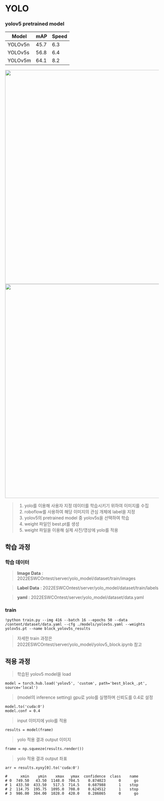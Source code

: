 # YOLO

### yolov5 pretrained model
| Model | mAP | Speed |
| ---- | ----- |------|
| YOLOv5n |	45.7 | 6.3 |
| YOLOv5s	| 56.8 | 6.4 |
| YOLOv5m |	64.1 | 8.2 |

<img src="https://user-images.githubusercontent.com/109569066/193399694-a1de8d2d-315f-42ba-895c-24337ab54c42.png" width="700" />

<img src="https://user-images.githubusercontent.com/109569066/193397458-1f8abb3f-f0fb-46fe-9a6a-b89f1622de3f.png" width="700" />

>1. yolo를 이용해 사용자 지정 데이터를 학습시키기 위하여 이미지를 수집
>2. roboflow를 사용하여 해당 이미지의 관심 개체에 label을 지정
>3. yolov5의 pretrained model 중 yolov5s을 선택하여 학습
>4. weight 파일인 best.pt를 생성
>5. weight 파일을 이용해 실제 사진/영상에 yolo를 적용


## 학습 과정

### 학습 데이터
> **Image Data** : 2022ESWCOntest/server/yolo_model/dataset/train/images

> **Label Data** : 2022ESWCOntest/server/yolo_model/dataset/train/labels

> **yaml** : 2022ESWCOntest/server/yolo_model/dataset/data.yaml

### train
```
!python train.py --img 416 --batch 16 --epochs 50 --data /content/dataset/data.yaml --cfg ./models/yolov5s.yaml --weights yolov5s.pt --name block_yolov5s_results
```
> 자세한 train 과정은 2022ESWCOntest/server/yolo_model/yolov5_block.ipynb 참고



## 적용 과정
>학습된 yolov5 model을 load
```
model = torch.hub.load('yolov5', 'custom', path='best_block_.pt', source='local')
```
>(model의 inference setting) gpu로 yolo를 실행하며 신뢰도를 0.4로 설정
```
model.to('cuda:0')
model.conf = 0.4
```
>input 이미지에 yolo를 적용
```
results = model(frame)
```
>yolo 적용 결과 output 이미지
```
frame = np.squeeze(results.render())
```

>yolo 적용 결과 output 좌표
```
arr = results.xyxy[0].to('cuda:0')

#      xmin    ymin    xmax   ymax  confidence  class    name
# 0  749.50   43.50  1148.0  704.5    0.874023      0      go
# 1  433.50  433.50   517.5  714.5    0.687988      1    stop
# 2  114.75  195.75  1095.0  708.0    0.624512      1    stop
# 3  986.00  304.00  1028.0  420.0    0.286865      0      go
```

